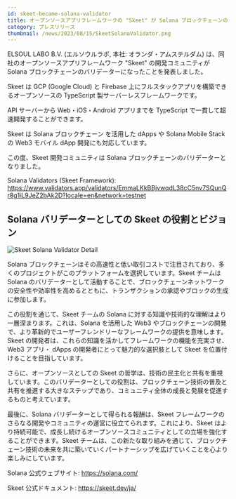 ```yaml
---
id: skeet-became-solana-validator
title: オープンソースアプリフレームワークの "Skeet" が Solana ブロックチェーンのバリデーターになりました
category: プレスリリース
thumbnail: /news/2023/08/15/SkeetSolanaValidator.png
---
```


ELSOUL LABO B.V. (エルソウルラボ, 本社: オランダ・アムステルダム) は、同社のオープンソースアプリフレームワーク "Skeet" の開発コミュニティが Solana ブロックチェーンのバリデーターになったことを発表しました。

Skeet は GCP (Google Cloud) と Firebase 上にフルスタックアプリを構築できるオープンソースの TypeScript 製サーバーレスフレームワークです。

API サーバーから Web・iOS・Android アプリまでを TypeScript で一貫して超速開発することができます。

Skeet は Solana ブロックチェーン を活用した dApps や Solana Mobile Stack の Web3 モバイル dApp 開発にも対応しています。

この度、Skeet 開発コミュニティは Solana ブロックチェーンのバリデーターとなりました。

Solana Validators (Skeet Framework): https://www.validators.app/validators/EmmaLKkBBjvwqdL38cC5nv7SQunQr8g1iL9JeZ2bAk2D?locale=en&network=testnet

## Solana バリデーターとしての Skeet の役割とビジョン

![Skeet Solana Validator Detail](/news/2023/08/15/SkeetSolanaValidatorDetail.png)

Solana ブロックチェーンはその高速性と低い取引コストで注目されており、多くのプロジェクトがこのプラットフォームを選択しています。Skeet チームは Solana のバリデーターとして活動することで、ブロックチェーンネットワークの安全性や効率性を高めるとともに、トランザクションの承認やブロックの生成に参加します。

この役割を通じて、Skeet チームの Solana に対する知識や技術的な理解はより一層深まります。これは、Solana を活用した Web3 やブロックチェーンの開発で、より革新的でユーザーフレンドリーなフレームワークの提供を意味します。Skeet の開発者は、これらの知識を活かしてフレームワークの機能を充実させ、Web3 アプリ・ dApps の開発者にとって魅力的な選択肢として Skeet を位置付けることを目指しています。

さらに、オープンソースとしての Skeet の哲学は、技術の民主化と共有を重視しています。このバリデーターとしての役割は、ブロックチェーン技術の普及と共有を推進する大きなステップであり、コミュニティ全体の成長と発展を促進するものと考えています。

最後に、Solana バリデーターとして得られる報酬は、Skeet フレームワークのさらなる開発やコミュニティの運営に役立てられます。これにより、Skeet はより持続可能で、成長し続けるオープンソースコミュニティとしての立場を強化することができます。Skeet チームは、この新たな取り組みを通じて、ブロックチェーン技術の未来を共に築いていくパートナーシップを広げていくことを心より楽しみにしています。

Solana 公式ウェブサイト: https://solana.com/

Skeet 公式ドキュメント: https://skeet.dev/ja/
